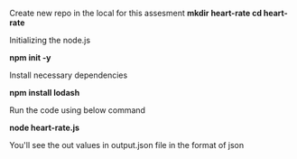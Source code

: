 Create new repo in the local for this assesment
**mkdir heart-rate
cd heart-rate**

Initializing the node.js

**npm init -y**


Install necessary dependencies 

**npm install lodash**

Run the code using below command

**node heart-rate.js**

You'll see the out values in output.json file in the format of json
